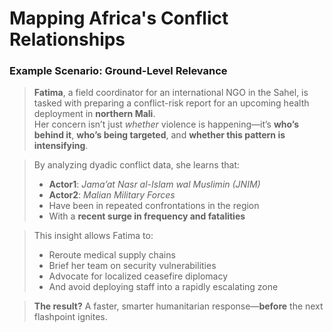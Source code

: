 # Mapping Africa's Conflict Relationships

### Example Scenario: Ground-Level Relevance

> **Fatima**, a field coordinator for an international NGO in the Sahel, is tasked with preparing a conflict-risk report for an upcoming health deployment in **northern Mali**.  
> Her concern isn’t just *whether* violence is happening—it’s **who’s behind it**, **who’s being targeted**, and **whether this pattern is intensifying**.  

> By analyzing dyadic conflict data, she learns that:
> - **Actor1**: *Jama’at Nasr al-Islam wal Muslimin (JNIM)*  
> - **Actor2**: *Malian Military Forces*  
> - Have been in repeated confrontations in the region  
> - With a **recent surge in frequency and fatalities**

> This insight allows Fatima to:
> - Reroute medical supply chains  
> - Brief her team on security vulnerabilities  
> - Advocate for localized ceasefire diplomacy  
> - And avoid deploying staff into a rapidly escalating zone

> **The result?** A faster, smarter humanitarian response—**before** the next flashpoint ignites.

